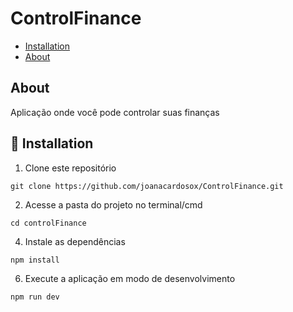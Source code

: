 # ControlFinance 

- [Installation](#installation)
- [About](#about)

## About

Aplicação onde você pode controlar suas finanças 


## 🚀 Installation

1. Clone este repositório
```
git clone https://github.com/joanacardosox/ControlFinance.git
```

2. Acesse a pasta do projeto no terminal/cmd

```
cd controlFinance
```

4. Instale as dependências
```
npm install
```

6. Execute a aplicação em modo de desenvolvimento
```
npm run dev
```

